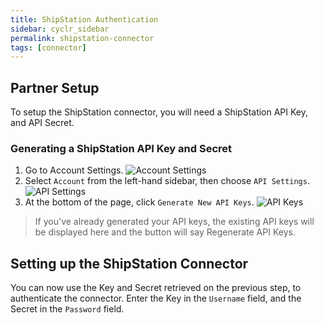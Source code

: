 ```yaml
---
title: ShipStation Authentication
sidebar: cyclr_sidebar
permalink: shipstation-connector
tags: [connector]
---
```


## Partner Setup

To setup the ShipStation connector, you will need a ShipStation API Key, and API Secret.

### Generating a ShipStation API Key and Secret

1. Go to Account Settings.
![Account Settings](./images/shipstation-1.png)
2. Select ``Account`` from the left-hand sidebar, then choose ``API Settings``.
![API Settings](./images/shipstation-2.png)
3. At the bottom of the page, click ``Generate New API Keys``.
![API Keys](./images/shipstation-3.png)

> If you've already generated your API keys, the existing API keys will be displayed here and the button will say Regenerate API Keys.

## Setting up the ShipStation Connector

You can now use the Key and Secret retrieved on the previous step, to authenticate the connector.  Enter the Key in the ``Username`` field, and the Secret in the ``Password`` field.
